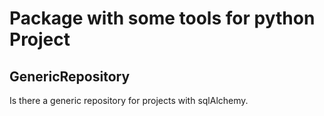 # Package with some tools for python Project

## GenericRepository 
Is there a generic repository for projects with sqlAlchemy. 